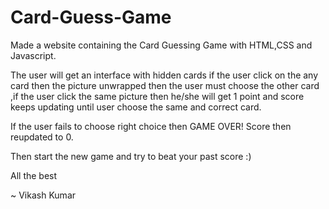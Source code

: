 # Card-Guess-Game

Made a website containing the Card Guessing Game with HTML,CSS and Javascript.

The user will get an interface with hidden cards if the user click on the any card then the picture unwrapped then the user must choose the other card ,if the user click the same picture then he/she will get 1 point and score keeps updating until user choose the same and correct card.

If the user fails to choose right choice then GAME OVER! Score then reupdated to 0.

Then start the new game and try to beat your past score :)

All the best

~ Vikash Kumar
